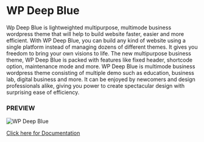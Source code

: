 # WP Deep Blue

Wp Deep Blue is lightweighted multipurpose, multimode business wordpress theme that will help to build website faster, easier and more efficient.
With WP Deep Blue, you can build any kind of website using a single platform instead of managing dozens of different themes.
It gives you freedom to bring your own visions to life.
The new multipurpose business theme, WP Deep Blue is packed with features like fixed header, shortcode option, maintenance mode and more.
WP Deep Blue is multimode business wordpress theme consisting of multiple demo such as education, business lab, digital business and more.
It can be enjoyed by newcomers and design professionals alike, giving you power to create spectacular design with surprising ease of efficiency.

### PREVIEW
![WP Deep Blue](https://www.fanseethemes.com/wp-content/uploads/2021/05/mask-1-1.jpeg)

[Click here for Documentation](https://fanseethemes.github.io/doc-deepblue/)
